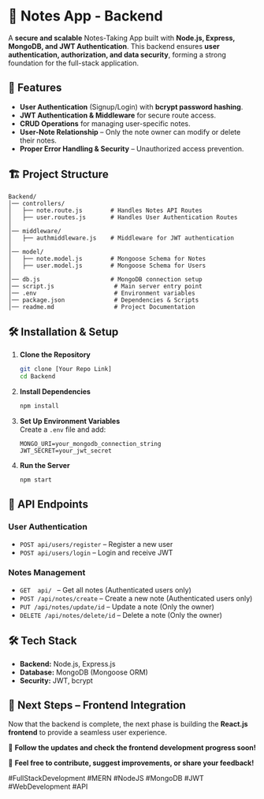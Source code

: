 # 📝 Notes App - Backend  
A **secure and scalable** Notes-Taking App built with **Node.js, Express, MongoDB, and JWT Authentication**. This backend ensures **user authentication, authorization, and data security**, forming a strong foundation for the full-stack application.  

## 🚀 Features  
- **User Authentication** (Signup/Login) with **bcrypt password hashing**.  
- **JWT Authentication & Middleware** for secure route access.  
- **CRUD Operations** for managing user-specific notes.  
- **User-Note Relationship** – Only the note owner can modify or delete their notes.  
- **Proper Error Handling & Security** – Unauthorized access prevention.  

## 🏗️ Project Structure  
```
Backend/
│── controllers/
│   ├── note.route.js        # Handles Notes API Routes
│   ├── user.routes.js       # Handles User Authentication Routes
│
│── middleware/
│   ├── authmiddleware.js    # Middleware for JWT authentication
│
│── model/
│   ├── note.model.js        # Mongoose Schema for Notes
│   ├── user.model.js        # Mongoose Schema for Users
│
│── db.js                    # MongoDB connection setup
│── script.js                 # Main server entry point
│── .env                      # Environment variables
│── package.json              # Dependencies & Scripts
│── readme.md                 # Project Documentation
```

## 🛠️ Installation & Setup  
1. **Clone the Repository**  
   ```bash
   git clone [Your Repo Link]
   cd Backend
   ```

2. **Install Dependencies**  
   ```bash
   npm install
   ```

3. **Set Up Environment Variables**  
   Create a `.env` file and add:  
   ```
   MONGO_URI=your_mongodb_connection_string
   JWT_SECRET=your_jwt_secret
   ```

4. **Run the Server**  
   ```bash
   npm start
   ```

## 🔗 API Endpoints  
### User Authentication  
- `POST api/users/register` – Register a new user  
- `POST api/users/login` – Login and receive JWT  

### Notes Management  
- `GET  api/ ` – Get all notes (Authenticated users only)  
- `POST /api/notes/create` – Create a new note (Authenticated users only)  
- `PUT /api/notes/update/id` – Update a note (Only the owner)  
- `DELETE /api/notes/delete/id` – Delete a note (Only the owner)  

## 🛠 Tech Stack  
- **Backend:** Node.js, Express.js  
- **Database:** MongoDB (Mongoose ORM)  
- **Security:** JWT, bcrypt  

## 🎯 Next Steps – Frontend Integration  
Now that the backend is complete, the next phase is building the **React.js frontend** to provide a seamless user experience.  

📌 **Follow the updates and check the frontend development progress soon!**  

🚀 **Feel free to contribute, suggest improvements, or share your feedback!**  

#FullStackDevelopment #MERN #NodeJS #MongoDB #JWT #WebDevelopment #API